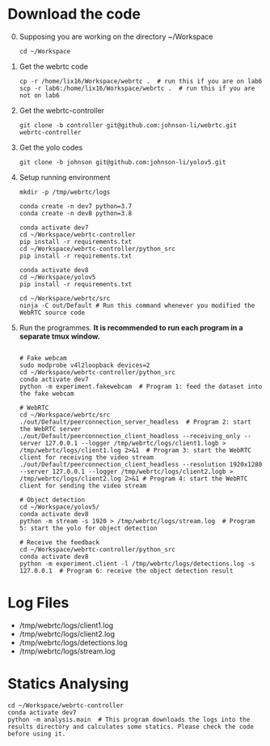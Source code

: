Download the code
===
0. Supposing you are working on the directory ~/Workspace 
    ```shell script
    cd ~/Workspace
    ```
1. Get the webrtc code
    ```shell script
    cp -r /home/lix16/Workspace/webrtc .  # run this if you are on lab6
    scp -r lab6:/home/lix16/Workspace/webrtc .  # run this if you are not on lab6
    ```

2. Get the webrtc-controller
    ```shell script
    git clone -b controller git@github.com:johnson-li/webrtc.git webrtc-controller
    ```

3. Get the yolo codes
    ```shell script
    git clone -b johnson git@github.com:johnson-li/yolov5.git 
    ```
   
4. Setup running environment
    ```shell script
    mkdir -p /tmp/webrtc/logs
   
    conda create -n dev7 python=3.7
    conda create -n dev8 python=3.8
   
    conda activate dev7
    cd ~/Workspace/webrtc-controller
    pip install -r requirements.txt
    cd ~/Workspace/webrtc-controller/python_src
    pip install -r requirements.txt
     
    conda activate dev8
    cd ~/Workspace/yolov5
    pip install -r requirements.txt
   
    cd ~/Workspace/webrtc/src
    ninja -C out/Default # Run this command whenever you modified the WebRTC source code
    ```
   
5. Run the programmes. **It is recommended to run each program in a separate tmux window.**
    ```shell script
   
    # Fake webcam
    sudo modprobe v4l2loopback devices=2
    cd ~/Workspace/webrtc-controller/python_src
    conda activate dev7
    python -m experiment.fakewebcam  # Program 1: feed the dataset into the fake webcam
   
    # WebRTC 
    cd ~/Workspace/webrtc/src
    ./out/Default/peerconnection_server_headless  # Program 2: start the WebRTC server
    ./out/Default/peerconnection_client_headless --receiving_only --server 127.0.0.1 --logger /tmp/webrtc/logs/client1.logb > /tmp/webrtc/logs/client1.log 2>&1  # Program 3: start the WebRTC client for receiving the video stream 
    ./out/Default/peerconnection_client_headless --resolution 1920x1280 --server 127.0.0.1 --logger /tmp/webrtc/logs/client2.logb > /tmp/webrtc/logs/client2.log 2>&1 # Program 4: start the WebRTC client for sending the video stream
       
    # Object detection
    cd ~/Workspace/yolov5/
    conda activate dev8
    python -m stream -s 1920 > /tmp/webrtc/logs/stream.log  # Program 5: start the yolo for object detection
   
    # Receive the feedback
    cd ~/Workspace/webrtc-controller/python_src
    conda activate dev8 
    python -m experiment.client -l /tmp/webrtc/logs/detections.log -s 127.0.0.1  # Program 6: receive the object detection result
    ```

Log Files
===
 - /tmp/webrtc/logs/client1.log
 - /tmp/webrtc/logs/client2.log
 - /tmp/webrtc/logs/detections.log
 - /tmp/webrtc/logs/stream.log

Statics Analysing
===
```shell script
cd ~/Workspace/webrtc-controller
conda activate dev7
python -m analysis.main  # This program downloads the logs into the results directory and calculates some statics. Please check the code before using it.
```